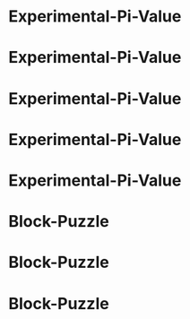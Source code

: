 # Experimental-Pi-Value
# Experimental-Pi-Value
# Experimental-Pi-Value
# Experimental-Pi-Value
# Experimental-Pi-Value
# Block-Puzzle
# Block-Puzzle
# Block-Puzzle
